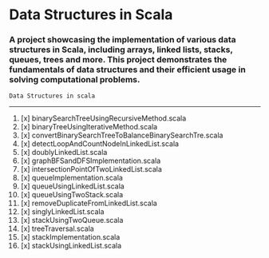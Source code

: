 # Data Structures in Scala

### A project showcasing the implementation of various data structures in Scala, including arrays, linked lists, stacks, queues, trees and more. This project demonstrates the fundamentals of data structures and their efficient usage in solving computational problems.
    
    Data Structures in scala
---------------------------------------------------

1. [x] binarySearchTreeUsingRecursiveMethod.scala
2. [x] binaryTreeUsingIterativeMethod.scala
3. [x] convertBinarySearchTreeToBalanceBinarySearchTre.scala
4. [x] detectLoopAndCountNodeInLinkedList.scala
5. [x] doublyLinkedList.scala
6. [x] graphBFSandDFSImplementation.scala
7. [x] intersectionPointOfTwoLinkedList.scala
8. [x] queueImplementation.scala
9. [x] queueUsingLinkedList.scala
10. [x] queueUsingTwoStack.scala
11. [x] removeDuplicateFromLinkedList.scala
12. [x] singlyLinkedList.scala
13. [x] stackUsingTwoQueue.scala
14. [x] treeTraversal.scala
15. [x] stackImplementation.scala
16. [x] stackUsingLinkedList.scala
